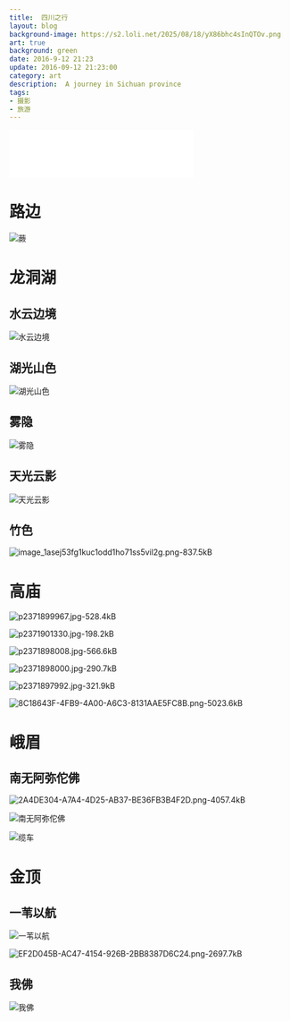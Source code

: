 ```yaml
---
title:  四川之行
layout: blog
background-image: https://s2.loli.net/2025/08/18/yX86bhc4sInQTOv.png
art: true
background: green
date: 2016-9-12 21:23
update: 2016-09-12 21:23:00
category: art
description:  A journey in Sichuan province
tags:
- 摄影
- 旅游
---
```


<iframe frameborder="no" border="0" marginwidth="0" marginheight="0" width="330" height="86" src="//music.163.com/outchain/player?type=2&id=27672422&auto=0&height=66"></iframe>

# 路边

![蕨][1]

# 龙洞湖

## 水云边境

![水云边境][2]

## 湖光山色

![湖光山色][3]

## 雾隐

![雾隐][4]

## 天光云影

![天光云影][5]

## 竹色

![image_1asej53fg1kuc1odd1ho71ss5vil2g.png-837.5kB][6]

# 高庙

![p2371899967.jpg-528.4kB][7]

![p2371901330.jpg-198.2kB][8]

![p2371898008.jpg-566.6kB][9]

![p2371898000.jpg-290.7kB][10]

![p2371897992.jpg-321.9kB][11]

![8C18643F-4FB9-4A00-A6C3-8131AAE5FC8B.png-5023.6kB][12]

# 峨眉

## 南无阿弥佗佛

![2A4DE304-A7A4-4D25-AB37-BE36FB3B4F2D.png-4057.4kB][13]

![南无阿弥佗佛][14]

![缆车][15]

# 金顶

## 一苇以航

![一苇以航][16]

![EF2D045B-AC47-4154-926B-2BB8387D6C24.png-2697.7kB][17]
## 我佛

![我佛][18]


  [1]: https://s2.loli.net/2025/08/18/wIrWbmHJj5DdpRS.png
  [2]: https://s2.loli.net/2025/08/18/qxI7a5HKVXyihJz.png
  [3]: https://s2.loli.net/2025/08/18/tOkpHij91o58GhX.png
  [4]: https://s2.loli.net/2025/08/18/3fg7V8FNLjcMRYC.png
  [5]: https://s2.loli.net/2025/08/18/Ytg3CUGaMP5E4Q1.png
  [6]: https://s2.loli.net/2025/08/18/yX86bhc4sInQTOv.png
  [7]: https://s2.loli.net/2025/08/18/5gMDLfk2yVeHxJS.jpg
  [8]: https://s2.loli.net/2025/08/18/nESBD12uRU7qytL.jpg
  [9]: https://s2.loli.net/2025/08/18/ScbF835P27wlsdr.jpg
  [10]: https://s2.loli.net/2025/08/18/SBDOLbtrE2jVld8.jpg
  [11]: https://s2.loli.net/2025/08/18/G1Qxkb6ya5nsTr7.jpg
  [12]: https://s2.loli.net/2025/08/18/GB3fklQvJLiW2Fq.png
  [13]: https://s2.loli.net/2025/08/18/FuqGhaTSovsgwd2.png
  [14]: https://s2.loli.net/2025/08/18/3RcWLN25Qsp7YKt.png
  [15]: https://s2.loli.net/2025/08/18/6gewEKcj3imvMY2.png
  [16]: https://s2.loli.net/2025/08/18/pJs1hcAF4dbq3yW.png
  [17]: https://s2.loli.net/2025/08/18/fkR84rdG1B9qcsU.png
  [18]: https://s2.loli.net/2025/08/18/LNKOTHq6xpuhVlJ.png